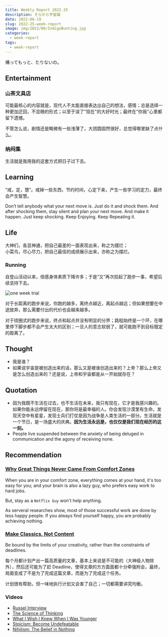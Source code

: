 ```yaml
---
title: Weekly Report 2022.25
description: そらから宇宙論
date: 2022-06-19
slug: 2022-25-week-report
image: img/2022/06/IndigoBunting.jpg
categories:
  - week-report
tags:
  - week-report
---
```


構ってもっと、たりないの。

## Entertainment

### 山茶文具店

可能最核心的内容就是，现代人不太能直接表达出自己的想法，感情；总是选择一种更加迂回，不显眼的形式；以至于误了"现在"的大好时光；最终在"你我"心里都留下遗憾。

不管怎么说，剧情还是略微有一些浅薄了，大团圆固然很好，总觉得哪里缺了点什么。

### 纳闷集

生活就是我用我的这套方式把日子过下去。

## Learning

“戒，定，慧”。戒掉一些东西，节约时间，心定下来，产生一些学习的定力，最终会产生智慧。

Don’t tell anybody what your next move is. Just do it and shock them. And after shocking them, stay silent and plan your next move. And make it happen. Just keep shocking. Keep Enjoying. Keep Repeating it.

## Life

大神们，各显神通，把自己最差的一面表现出来，称之为摆烂；  
小菜鸟，尽心尽力，把自己最佳的成绩展示出来，亦称之为摆烂。

### Running

自登山活动以来，倍感身体素质下降许多；于是“又”再次拾起了跑步一事，希望后续坚持下去。

![one week trial](img/2022/06/running.jpg)

对于长距离的跑步来说，你跑的越多，离终点越近，离起点越远；但如果想要在中途放弃，那么需要付出的代价也会越来越多。

对于绕圈式的跑步来说，终点和起点并没有明显的分界；路程始终是一个环，在哪里停下脚步都不会产生太大的区别；一旦人的意志软弱了，就可能跑不到目标既定的距离了。

## Thought

- 我是谁？
- 如果说宇宙是被创造出来的话，那么又是被谁创造出来的？上帝？那么上帝又是怎么创造出来的？还是说，上帝和宇宙都是从一开始就存在？

## Quotation

- 因为我既不生活在过去，也不生活在未来，我只有现在，它才是我感兴趣的。如果你能永远停留在现在，那你将是最幸福的人。你会发现沙漠里有生命，发现天空中有星星，发现士兵们打仗是因为战争是人类生活的一部分。生活就是一个节日，是一场盛大的庆典。**因为生活永远是，也仅仅是我们现在经历的这一刻。**
- People live suspended between the anxiety of being deluged in communication and the agony of receiving none.

## Recommendation

### [Why Great Things Never Came From Comfort Zones](https://durmonski.com/self-improvement/great-things-never-came-from-comfort-zones/)

When you are in your comfort zone, everything comes at your hand, it's too easy for you; and your brain is also a lazy guy, who prefers easy work to hard jobs.

But, stay as a `Netflix Guy` won't help anything.

As serveral researches show, most of those successful work are done by less happy people. If you always find yourself happy, you are probably achieving nothing.

### [Make Classics, Not Content](https://moretothat.com/make-classics-not-content/)

Be bound by the limits of your creativity, rather than the constraints of deadlines.

每个月都计划产出一篇高质量的文章，基本上来说是不可能的（大神级人物除外），然后还可能为了赶 Deadline，使得文章的方方面面都十分牵强附会，最终，局面变成了不是为了完成这篇文章，而是为了完成这个任务。

计划很有帮助，但一味地执行计划又会害了自己；一切都需要讲究均衡。

### Videos

- [Russel Interview](https://www.youtube.com/watch?v=xL_sMXfzzyA)
- [The Science of Thinking](https://www.youtube.com/watch?v=UBVV8pch1dM)
- [What I Wish I Knew When I Was Younger](https://www.youtube.com/watch?v=YMPzDiraNnA)
- [Stoicism: Become Undefeatable](https://www.youtube.com/watch?v=EFkyxzJtiv4)
- [Nihilism: The Belief in Nothing](https://www.youtube.com/watch?v=ZOvyn72x6kQ)
